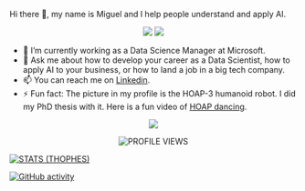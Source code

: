 Hi there 👋, my name is Miguel and I help people understand and apply AI.

<p align="center">
  <a href="https://www.linkedin.com/in/miguelgfierro/" target="_blank"><img src="https://img.shields.io/badge/Linkedin-Follow%20Miguel-blue?logo=linkedin" /></a>
  <a href="https://bit.ly/3AJYM2P" target="_blank"><img src="https://img.shields.io/badge/Blog-Visit%20miguelgfierro.com-blue.svg" /></a>
  <!--<a href="https://twitter.com/intent/follow?screen_name=miguelgfierro" target="_blank"><img src="https://img.shields.io/twitter/follow/miguelgfierro?style=social" /></a>-->
</p>

- 🔭 I’m currently working as a Data Science Manager at Microsoft.
- 💬 Ask me about how to develop your career as a Data Scientist, how to apply AI to your business, or how to land a job in a big tech company.
- 📫 You can reach me on [Linkedin](https://www.linkedin.com/in/miguelgfierro/).
- ⚡ Fun fact: The picture in my profile is the HOAP-3 humanoid robot. I did my PhD thesis with it. Here is a fun video of [HOAP dancing](https://www.youtube.com/watch?v=fbu2cYW08HQ).

<p align="center">
  <img src="https://github-readme-stats.vercel.app/api?username=miguelgfierro&count_private=true&show_icons=true&theme=react&include_all_commits=true&hide=contribs" />
</p>

<p align="center">
  <img src="https://komarev.com/ghpvc/?username=miguelgfierro&label=Profile%20views&color=blue&style=flat" alt="PROFILE VIEWS"/>
</p>

<p align="center">

[![STATS (THOPHES)](https://github-profile-trophy.vercel.app/?username=miguelgfierro&theme=gruvbox&margin-w=10&margin-h=15&column=8)](https://github.com/miguelgfierro)

  [![GitHub activity](https://activity-graph.herokuapp.com/graph?username=miguelgfierro&theme=react-dark)](https://github.com/miguelgfierro)

</p>
